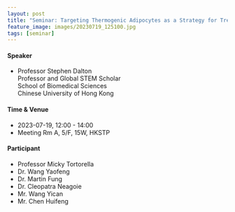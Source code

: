 ```yaml
---
layout: post
title: "Seminar: Targeting Thermogenic Adipocytes as a Strategy for Treating Type 2 Diabetes. Professor Stephen Dalton, Chinese University of Hong Kong"
feature_image: images/20230719_125100.jpg 
tags: [seminar]
---
```


<!--more-->

#### Speaker

- Professor Stephen Dalton  
  Professor and Global STEM Scholar  
  School of Biomedical Sciences  
  Chinese University of Hong Kong

#### Time & Venue

- 2023-07-19, 12:00 - 14:00
- Meeting Rm A, 5/F, 15W, HKSTP

#### Participant

- Professor Micky Tortorella
- Dr. Wang Yaofeng
- Dr. Martin Fung
- Dr. Cleopatra Neagoie
- Mr. Wang Yican
- Mr. Chen Huifeng
